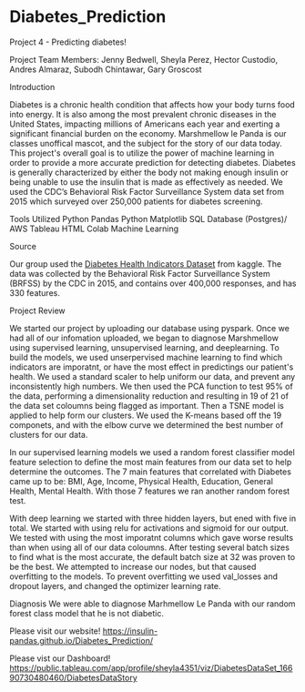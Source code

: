 # Diabetes_Prediction
Project 4 - Predicting diabetes! 

Project Team Members: Jenny Bedwell, Sheyla Perez, Hector Custodio, Andres Almaraz, Subodh Chintawar, Gary Groscost

Introduction 

Diabetes is a chronic health condition that affects how your body turns food into energy. It is also among the most prevalent chronic diseases in the United States, impacting millions of Americans each year and exerting a significant financial burden on the economy. Marshmellow le Panda is our classes unoffical mascot, and the subject for the story of our data today. This project's overall goal is to utilize the power of machine learning in order to provide a more accurate prediction for detecting diabetes. Diabetes is generally characterized by either the body not making enough insulin or being unable to use the insulin that is made as effectively as needed. We used the CDC’s Behavioral Risk Factor Surveillance System data set from 2015 which surveyed over 250,000 patients for diabetes screening. 

Tools Utilized
Python Pandas
Python Matplotlib
SQL Database (Postgres)/ AWS
Tableau
HTML
Colab
Machine Learning

Source

Our group used the <a href="https://www.kaggle.com/code/alexteboul/diabetes-health-indicators-dataset-notebook">Diabetes Health Indicators Dataset</a> from kaggle. The data was collected by the Behavioral Risk Factor Surveillance System (BRFSS) by the CDC in 2015, and contains over 400,000 responses, and has 330 features. 

Project Review

We started our project by uploading our database using pyspark. Once we had all of our infomation uploaded, we began to diagnose Marshmellow using supervised learning, unsupervised learning, and deeplearning. To build the models, we used unserpervised machine learning to find which indicators are imporatnt, or have the most effect in predictings our patient's health. We used a standard scaler to help uniform our data, and prevent any inconsistently high numbers. We then used the PCA function to test 95% of the data, performing a dimensionality reduction and resulting in 19 of 21 of the data set coloumns being flagged as important. Then a TSNE model is applied to help form our clusters. We used the K-means based off the 19 componets, and with the elbow curve we determined the best number of clusters for our data.

In our supervised learning models we used a random forest classifier model feature selection to define the most main features from our data set to help determine the outcomes. The 7 main features that correlated with Diabetes came up to be: BMI, Age, Income, Physical Health, Education, General Health, Mental Health. With those 7 features we ran another random forest test. 

With deep learning we started with three hidden layers, but ened with five in total. We started with using relu for activations and sigmoid for our output. We tested with using the most imporatnt columns which gave worse results than when using all of our data coloumns. After testing several batch sizes to find what is the most accurate, the default batch size at 32 was proven to be the best. We attempted to increase our nodes, but that caused overfitting to the models. To prevent overfitting we used val_losses and dropout layers, and changed the optimizer learning rate. 

Diagnosis 
We were able to diagnose Marhmellow Le Panda with our random forest class model that he is not diabetic. 

Please visit our website! 
https://insulin-pandas.github.io/Diabetes_Prediction/

Please vist our Dashboard!
https://public.tableau.com/app/profile/sheyla4351/viz/DiabetesDataSet_16690730480460/DiabetesDataStory



